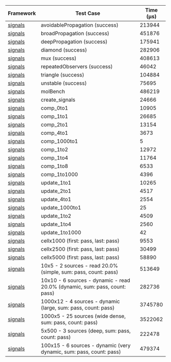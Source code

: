 | Framework | Test Case | Time (μs) |
| --- | --- | --- |
| [signals](https://github.com/rodydavis/signals.dart) | avoidablePropagation (success) | 213944 |
| [signals](https://github.com/rodydavis/signals.dart) | broadPropagation (success) | 451876 |
| [signals](https://github.com/rodydavis/signals.dart) | deepPropagation (success) | 175941 |
| [signals](https://github.com/rodydavis/signals.dart) | diamond (success) | 282906 |
| [signals](https://github.com/rodydavis/signals.dart) | mux (success) | 408613 |
| [signals](https://github.com/rodydavis/signals.dart) | repeatedObservers (success) | 46042 |
| [signals](https://github.com/rodydavis/signals.dart) | triangle (success) | 104884 |
| [signals](https://github.com/rodydavis/signals.dart) | unstable (success) | 75695 |
| [signals](https://github.com/rodydavis/signals.dart) | molBench | 486219 |
| [signals](https://github.com/rodydavis/signals.dart) | create_signals | 24666 |
| [signals](https://github.com/rodydavis/signals.dart) | comp_0to1 | 10905 |
| [signals](https://github.com/rodydavis/signals.dart) | comp_1to1 | 26685 |
| [signals](https://github.com/rodydavis/signals.dart) | comp_2to1 | 13154 |
| [signals](https://github.com/rodydavis/signals.dart) | comp_4to1 | 3673 |
| [signals](https://github.com/rodydavis/signals.dart) | comp_1000to1 | 5 |
| [signals](https://github.com/rodydavis/signals.dart) | comp_1to2 | 12972 |
| [signals](https://github.com/rodydavis/signals.dart) | comp_1to4 | 11764 |
| [signals](https://github.com/rodydavis/signals.dart) | comp_1to8 | 6533 |
| [signals](https://github.com/rodydavis/signals.dart) | comp_1to1000 | 4396 |
| [signals](https://github.com/rodydavis/signals.dart) | update_1to1 | 10265 |
| [signals](https://github.com/rodydavis/signals.dart) | update_2to1 | 4517 |
| [signals](https://github.com/rodydavis/signals.dart) | update_4to1 | 2554 |
| [signals](https://github.com/rodydavis/signals.dart) | update_1000to1 | 25 |
| [signals](https://github.com/rodydavis/signals.dart) | update_1to2 | 4509 |
| [signals](https://github.com/rodydavis/signals.dart) | update_1to4 | 2560 |
| [signals](https://github.com/rodydavis/signals.dart) | update_1to1000 | 42 |
| [signals](https://github.com/rodydavis/signals.dart) | cellx1000 (first: pass, last: pass) | 9553 |
| [signals](https://github.com/rodydavis/signals.dart) | cellx2500 (first: pass, last: pass) | 30499 |
| [signals](https://github.com/rodydavis/signals.dart) | cellx5000 (first: pass, last: pass) | 58890 |
| [signals](https://github.com/rodydavis/signals.dart) | 10x5 - 2 sources - read 20.0% (simple, sum: pass, count: pass) | 513649 |
| [signals](https://github.com/rodydavis/signals.dart) | 10x10 - 6 sources - dynamic - read 20.0% (dynamic, sum: pass, count: pass) | 282736 |
| [signals](https://github.com/rodydavis/signals.dart) | 1000x12 - 4 sources - dynamic (large, sum: pass, count: pass) | 3745780 |
| [signals](https://github.com/rodydavis/signals.dart) | 1000x5 - 25 sources (wide dense, sum: pass, count: pass) | 3522062 |
| [signals](https://github.com/rodydavis/signals.dart) | 5x500 - 3 sources (deep, sum: pass, count: pass) | 222478 |
| [signals](https://github.com/rodydavis/signals.dart) | 100x15 - 6 sources - dynamic (very dynamic, sum: pass, count: pass) | 479374 |
